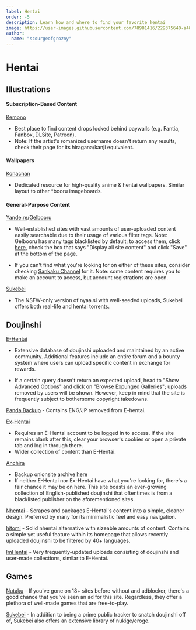 ```yaml
---
label: Hentai
order: -5
description: Learn how and where to find your favorite hentai
image: https://user-images.githubusercontent.com/78981416/229375640-a48e0150-2558-40f5-b42b-dad17ff6729b.gif
author:  
  name: "scourgeofgrozny"
---
```


# Hentai

## Illustrations

#### Subscription-Based Content

[Kemono](https://kemono.su/)
- Best place to find content drops locked behind paywalls (e.g. Fantia, Fanbox, DLSite, Patreon). 
- Note: If the artist's romanized username doesn't return any results, check their page for its hiragana/kanji equivalent.

#### Wallpapers

[Konachan](https://konachan.com/) 
- Dedicated resource for high-quality anime & hentai wallpapers. Similar layout to other *booru imageboards.

#### General-Purpose Content

[Yande.re](https://yande.re/)/[Gelbooru](https://gelbooru.com/) 
- Well-established sites with vast amounts of user-uploaded content easily searchable due to their usage of various filter tags. Note: Gelbooru has many tags blacklisted by default; to access them, click [here](https://gelbooru.com/index.php?page=account&s=options), check the box that says "Display all site content" and click "Save" at the bottom of the page.

- If you can't find what you're looking for on either of these sites, consider checking [Sankaku Channel](https://chan.sankakucomplex.com/) for it. Note: some content requires you to make an account to access, but account registrations are open.

[Sukebei](https://sukebei.nyaa.si/)

- The NSFW-only version of nyaa.si with well-seeded uploads, Sukebei offers both real-life and hentai torrents.

## Doujinshi

[E-Hentai](https://e-hentai.org/)
- Extensive database of doujinshi uploaded and maintained by an active community. Additional features include an entire forum and a bounty system where users can upload specific content in exchange for rewards.

- If a certain query doesn't return an expected upload, head to "Show Advanced Options" and click on "Browse Expunged Galleries"; uploads removed by users will be shown. However, keep in mind that the site is frequently subject to bothersome copyright takedowns.

[Panda Backup](https://panda.chaika.moe/) - Contains ENG/JP removed from E-hentai. 

[Ex-Hentai](https://exhentai.org/) 
- Requires an E-Hentai account to be logged in to access. If the site remains blank after this, clear your browser's cookies or open a private tab and log in through there. 
- Wider collection of content than E-Hentai.

[Anchira](https://koharu.to/)
- Backup onionsite archive [here](fakkunet27t5i5laxfyrrxqqndpd53do73vi4bbj6jcf7wfdszjukmid.onion)
- If neither E-Hentai nor Ex-Hentai have what you're looking for, there's a fair chance it may be on here. This site boasts an ever-growing collection of English-published doujinshi that oftentimes is from a blacklisted publisher on the aforementioned sites.

[Nhentai](https://nhentai.net/) - Scrapes and packages E-Hentai's content into a simple, cleaner design. Preferred by many for its minimalistic feel and easy navigation.

[hitomi](https://hitomi.la/) - Solid nhentai alternative with sizeable amounts of content. Contains a simple yet useful feature within its homepage that allows recently uploaded doujinshi to be filtered by 40+ languages.

[ImHentai](https://imhentai.xxx/) - Very frequently-updated uploads consisting of doujinshi and user-made collections, similar to E-Hentai. 

## Games

[Nutaku](https://www.nutaku.net/) - If you've gone on 18+ sites before without and adblocker, there's a good chance that you've seen an ad for this site. Regardless, they offer a plethora of well-made games that are free-to-play.

[Sukebei](https://sukebei.nyaa.si/) - In addition to being a prime public tracker to snatch doujinshi off of, Sukebei also offers an extensive library of nukige/eroge.  
